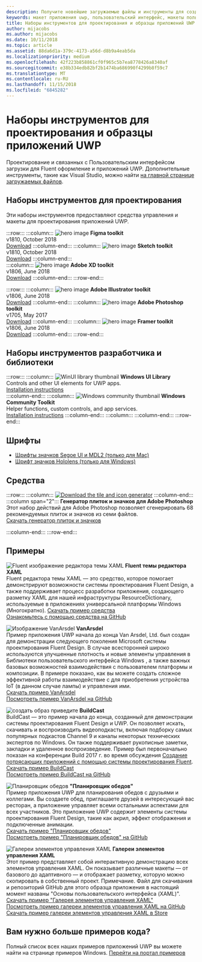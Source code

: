 ```yaml
---
description: Получите новейшие загружаемые файлы и инструменты для создания макета пользовательского интерфейса приложений UWP и проектирования элементов управления.
keywords: макет приложения uwp, пользовательский интерфейс, макеты пользовательского интерфейса, загружаемые файлы, инструменты uwp
title: Наборы инструментов для проектирования и образцы приложений UWP
author: mijacobs
ms.author: mijacobs
ms.date: 10/11/2018
ms.topic: article
ms.assetid: 88da6d1a-379c-4173-a56d-d8b9a4eab5da
ms.localizationpriority: medium
ms.openlocfilehash: 42f223b858861cf0f965c5b7ea8778426a8340af
ms.sourcegitcommit: e38b334edb82bf2b1474ba686990f4299b8f59c7
ms.translationtype: MT
ms.contentlocale: ru-RU
ms.lasthandoff: 11/15/2018
ms.locfileid: "6845282"
---
```

# <a name="design-toolkits-and-samples-for-uwp-apps"></a>Наборы инструментов для проектирования и образцы приложений UWP
 

Проектирование и связанных с Пользовательским интерфейсом загрузки для Fluent оформление и приложений UWP. Дополнительные инструменты, такие как Visual Studio, можно найти <a href="https://developer.microsoft.com/downloads">на главной странице загружаемых файлов</a>. 


## <a name="design-toolkits"></a>Наборы инструментов для проектирования

Эти наборы инструментов предоставляют средства управления и макеты для проектирования приложений UWP.

:::row:::
    :::column:::
        ![hero image](images/figma.png)
        <b>Figma toolkit</b><br>
        v1810, October 2018<br>
        <a href="https://aka.ms/figmatoolkit">Download</a>
    :::column-end:::
    :::column:::
        ![hero image](images/sketch.png)
        <b>Sketch toolkit</b><br>
        v1810, October 2018<br>
        <a href="https://aka.ms/sketchtoolkit">Download</a>
    :::column-end:::    
    :::column:::
        ![hero image](images/adobe-xd.png)
        <b>Adobe XD toolkit</b><br>
        v1806, June 2018<br>
        <a href="https://aka.ms/adobexdtoolkit">Download</a>
    :::column-end:::
:::row-end:::

:::row:::
    :::column:::
        ![hero image](images/adobe-illustrator.png)
        <b>Adobe Illustrator toolkit</b><br>
        v1806, June 2018<br>
        <a href="https://aka.ms/adobeillustratortoolkit">Download</a>
    :::column-end:::
    :::column:::
        ![hero image](images/adobe-photoshop.png)
        <b>Adobe Photoshop toolkit</b><br>
        v1705, May 2017<br>
        <a href="https://aka.ms/adobephotoshoptoolkit">Download</a>
    :::column-end:::
    :::column:::
        ![hero image](images/framer.png)
        <b>Framer toolkit</b><br>
        v1806, June 2018<br>
        <a href="https://aka.ms/framertoolkit">Download</a>
    :::column-end:::
:::row-end:::

## <a name="developer-toolkits-and-libraries"></a>Наборы инструментов разработчика и библиотеки

:::row:::
    :::column:::
        ![WinUI library thumbnail](images/WinUI-library.png)
        <b>Windows UI Library</b><br>
        Controls and other UI elements for UWP apps.<br/>
        <a href="/uwp/toolkits/winui/getting-started">Installation instructions</a><br/>
    :::column-end:::
    :::column:::
        ![Windows community thumbnail](images/Windows-community-toolkit.png)
        <b>Windows Community Toolkit</b><br>
        Helper functions, custom controls, and app services.<br />
        <a href="/windows/uwpcommunitytoolkit/getting-started">Installation instructions</a>
    :::column-end:::
    :::column:::
    :::column-end:::
:::row-end:::

## <a name="fonts"></a>Шрифты

* <a href="https://aka.ms/SegoeFonts">Шрифты значков Segoe UI и MDL2 (только для Mac)</a>
* <a href="https://aka.ms/hololensiconfont">Шрифт значков Hololens (только для Windows)</a>

## <a name="tools"></a>Средства

:::row:::
    :::column:::
        <a href="http://go.microsoft.com/fwlink/p/?LinkId=760394"><img src="images/tile-icon-generator.png" alt="Download the tile and icon generator"/></a>
    :::column-end:::
    :::column span="2":::
      **Генератор плиток и значков для Adobe Photoshop** Этот набор действий для Adobe Photoshop позволяет сгенерировать 68 рекомендуемых плиток и значков из семи файлов. <br/><a href="http://go.microsoft.com/fwlink/p/?LinkId=760394">Скачать генератор плиток и значков</a></p>
    :::column-end:::
:::row-end:::

    
## <a name="samples"></a>Примеры

![Fluent изображение редактора темы XAML](images/XamlThemeEditor_screenshot.png)
**Fluent темы редактора XAML**<br>
Fluent редактора темы XAML — это средство, которое помогает демонстрируют возможности системы проектирования Fluent Design, а также поддерживает процесс разработки приложения, создающего разметку XAML для нашей инфраструктуры ResourceDictionary, используемые в приложениях универсальной платформы Windows (Многократно).
<a href="https://github.com/Microsoft/fluent-xaml-theme-editor/archive/master.zip">Скачать пример средства</a> <br><a href="https://github.com/Microsoft/fluent-xaml-theme-editor">Ознакомьтесь с помощью средства на GitHub</a>

![Изображение VanArsdel](images/VanArsdel_Screenshot.png)
**VanArsdel**<br>
Пример приложения UWP начала до конца Van Arsdel, Ltd. был создан для демонстрации следующего поколения Microsoft системы проектирования Fluent Design. В случае всесторонней широко используются улучшенные плотность и новые элементы управления в <a herf="https://docs.microsoft.com/uwp/toolkits/winui/">Библиотеки пользовательского интерфейса Windows</a> , а также важных базовых возможностей взаимодействия с пользователем платформы и композиции. В примере показано, как вы можете создать сложное эффективной работы взаимодействие с для приобретения устройства IoT (в данном случае лампы) и управления ими.<br>
<a href="https://github.com/Microsoft/VanArsdel/archive/master.zip">Скачать пример VanArsdel</a> <br><a href="https://github.com/microsoft/vanarsdel">Посмотреть пример VanArsdel на GitHub</a>

![создать образ приведите](images/buildcast.png)
**BuildCast**<br>
BuildCast — это пример начала до конца, созданный для демонстрации системы проектирования Fluent Design и UWP. Он позволяет искать, скачивать и воспроизводить видеоподкасты, включая подборку самых популярных подкастов Channel 9 и каналы некоторых технических экспертов по Windows. Он также поддерживает рукописные заметки, закладки и удаленное воспроизведение. Пример был первоначально показан на конференции Build 2017 г. во время обсуждения <a href="https://channel9.msdn.com/Events/Build/2017/B8034">Создание потрясающих приложений с помощью системы проектирования Fluent</a>. <br>
<a href="https://github.com/Microsoft/BuildCast/archive/master.zip">Скачать пример BuildCast</a> <br><a href="https://github.com/Microsoft/BuildCast">Посмотреть пример BuildCast на GitHub</a>

![Планировщик обедов](images/lunchscheduler.png)
 **"Планировщик обедов"**<br>
Пример приложения UWP для планирования обедов с друзьями и коллегами. Вы создаете обед, приглашаете друзей в интересующий вас ресторан, а приложение управляет всеми остальными аспектами для всех участников. Это приложение UWP содержит элементы системы проектирования Fluent Design, такие как акрил, эффект отображения и подключенные анимации. <br/><a href="https://github.com/Microsoft/Windows-appsample-lunch-scheduler/archive/master.zip">Скачать пример "Планировщик обедов"</a><br/><a href="https://github.com/Microsoft/Windows-appsample-lunch-scheduler">Посмотреть пример "Планировщик обедов" на GitHub</a></p>  

![Галереи элементов управления XAML](images/xaml-controls-gallery.png)
**Галереи элементов управления XAML**<br>
Этот пример представляет собой интерактивную демонстрацию всех элементов управления XAML. Он показывает различные макеты — от базового до адаптивного — и отображает разметку, которую можно скопировать в собственный проект. Примечание. Файл для скачивания и репозиторий GitHub для этого образца приложения в настоящий момент названы "Основы пользовательского интерфейса (XAML)". <br/><a href="https://github.com/Microsoft/Windows-universal-samples/archive/master.zip">Скачать пример "Галерея элементов управления XAML"</a><br/><a href="https://github.com/Microsoft/Windows-universal-samples/tree/master/Samples/XamlUIBasics">Посмотреть пример галереи элементов управления XAML на GitHub</a> <br/><a href="https://www.microsoft.com/store/apps/9msvh128x2zt">Скачать пример галереи элементов управления XAML в Store</a></p>

## <a name="want-more-code"></a>Вам нужно больше примеров кода?

Полный список всех наших примеров приложений UWP вы можете найти на странице примеров Windows. <a href="https://developer.microsoft.com/samples">Перейти на портал примеров</a>
